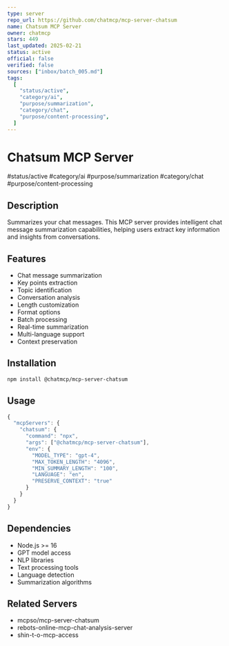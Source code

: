 ```yaml
---
type: server
repo_url: https://github.com/chatmcp/mcp-server-chatsum
name: Chatsum MCP Server
owner: chatmcp
stars: 449
last_updated: 2025-02-21
status: active
official: false
verified: false
sources: ["inbox/batch_005.md"]
tags:
  [
    "status/active",
    "category/ai",
    "purpose/summarization",
    "category/chat",
    "purpose/content-processing",
  ]
---
```


# Chatsum MCP Server

#status/active #category/ai #purpose/summarization #category/chat #purpose/content-processing

## Description

Summarizes your chat messages. This MCP server provides intelligent chat message summarization capabilities, helping users extract key information and insights from conversations.

## Features

- Chat message summarization
- Key points extraction
- Topic identification
- Conversation analysis
- Length customization
- Format options
- Batch processing
- Real-time summarization
- Multi-language support
- Context preservation

## Installation

```bash
npm install @chatmcp/mcp-server-chatsum
```

## Usage

```javascript
{
  "mcpServers": {
    "chatsum": {
      "command": "npx",
      "args": ["@chatmcp/mcp-server-chatsum"],
      "env": {
        "MODEL_TYPE": "gpt-4",
        "MAX_TOKEN_LENGTH": "4096",
        "MIN_SUMMARY_LENGTH": "100",
        "LANGUAGE": "en",
        "PRESERVE_CONTEXT": "true"
      }
    }
  }
}
```

## Dependencies

- Node.js >= 16
- GPT model access
- NLP libraries
- Text processing tools
- Language detection
- Summarization algorithms

## Related Servers

- mcpso/mcp-server-chatsum
- rebots-online-mcp-chat-analysis-server
- shin-t-o-mcp-access
